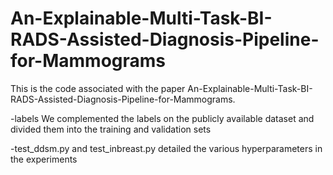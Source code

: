 # An-Explainable-Multi-Task-BI-RADS-Assisted-Diagnosis-Pipeline-for-Mammograms
This is the code associated with the paper An-Explainable-Multi-Task-BI-RADS-Assisted-Diagnosis-Pipeline-for-Mammograms.

-labels  We complemented the labels on the publicly available dataset and divided them into the training and validation sets

-test_ddsm.py and test_inbreast.py detailed the various hyperparameters in the experiments
